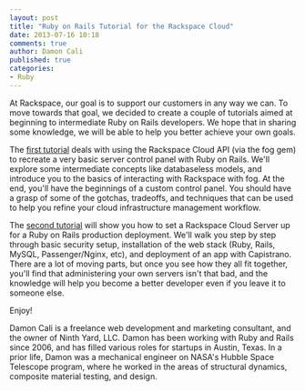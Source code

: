 ```yaml
---
layout: post
title: "Ruby on Rails Tutorial for the Rackspace Cloud"
date: 2013-07-16 10:18
comments: true
author: Damon Cali
published: true
categories:
- Ruby
---
```


At Rackspace, our goal is to support our customers in any way we can. To move towards that goal, we decided to create a couple of tutorials aimed at beginning to intermediate Ruby on Rails developers. We hope that in sharing some knowledge, we will be able to help you better achieve your own goals.

The [first tutorial](https://github.com/rackerlabs/rax_rails_tutorial) deals with using the Rackspace Cloud API (via the fog gem) to recreate a very basic server control panel with Ruby on Rails. We'll explore some intermediate concepts like databaseless models, and introduce you to the basics of interacting with Rackspace with fog. At the end, you'll have the beginnings of a custom control panel. You should have a grasp of some of the gotchas, tradeoffs, and techniques that can be used to help you refine your cloud infrastructure management workflow.

The [second tutorial](https://github.com/rackerlabs/rax_rails_tutorial/blob/master/server_tutorial.md) will show you how to set a Rackspace Cloud Server up for a Ruby on Rails production deployment. We'll walk you step by step through basic security setup, installation of the web stack (Ruby, Rails, MySQL, Passenger/Nginx, etc), and deployment of an app with Capistrano. There are a lot of moving parts, but once you see how they all fit together, you'll find that administering your own servers isn't that bad, and the knowledge will help you become a better developer even if you leave it to someone else.

Enjoy!

Damon Cali is a freelance web development and marketing consultant, and the owner of Ninth Yard, LLC. Damon has been working with Ruby and Rails since 2006, and has filled various roles for startups in Austin, Texas. In a prior life, Damon was a mechanical engineer on NASA's Hubble Space Telescope program, where he worked in the areas of structural dynamics, composite material testing, and design.

